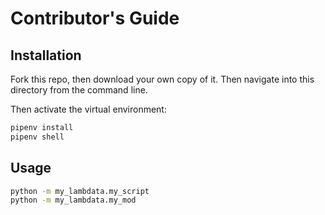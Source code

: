 # Contributor's Guide

## Installation

Fork this repo, then download your own copy of it. Then navigate into this directory from the command line.

Then activate the virtual environment:

```sh
pipenv install
pipenv shell
```

## Usage

```sh
python -m my_lambdata.my_script
python -m my_lambdata.my_mod
```
